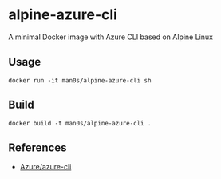 # alpine-azure-cli
A minimal Docker image with Azure CLI based on Alpine Linux

## Usage

    docker run -it man0s/alpine-azure-cli sh

## Build

    docker build -t man0s/alpine-azure-cli .

## References

- [Azure/azure-cli](https://github.com/Azure/azure-cli)

